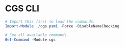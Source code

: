 # CGS CLI
```powershell
# Import this first to load the commands.
Import-Module ./cgs.psm1 -Force -DisableNameChecking

# See all available commands.
Get-Command -Module cgs
```

